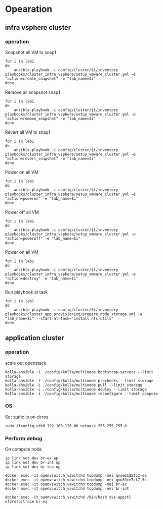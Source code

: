 
# Opearation  

## infra vsphere cluster
### operation
    
Snapshot all VM to snap1

    for i in lab1 
    do
        ansible-playbook -i config/cluster/$i/inventory playbooks/cluster_infra_vsphere/setup_vmware_cluster.yml -e "action=create_snapshot" -e "lab_name=$i"
    done

Remove all snapshot snap1 

    for i in lab1 
    do
        ansible-playbook -i config/cluster/$i/inventory playbooks/cluster_infra_vsphere/setup_vmware_cluster.yml -e "action=remove_snapshot" -e "lab_name=$i"
    done


Revert all VM to snap1

    for i in lab1 
    do
        ansible-playbook -i config/cluster/$i/inventory playbooks/cluster_infra_vsphere/setup_vmware_cluster.yml -e "action=revert_snapshot" -e "lab_name=$i"
    done

Power on all VM

    for i in lab1 
    do
        ansible-playbook -i config/cluster/$i/inventory playbooks/cluster_infra_vsphere/setup_vmware_cluster.yml -e "action=poweron" -e "lab_name=$i"
    done

Power off all VM

    for i in lab1 
    do
        ansible-playbook -i config/cluster/$i/inventory playbooks/cluster_infra_vsphere/setup_vmware_cluster.yml -e "action=poweroff" -e "lab_name=$i"
    done


Power on all VM

    for i in lab1 
    do
        ansible-playbook -i config/cluster/$i/inventory playbooks/cluster_infra_vsphere/setup_vmware_cluster.yml -e "action=destroy" -e "lab_name=$i"
    done

Run playbook at task 

    for i in lab1 
    do
        ansible-playbook -i config/cluster/$i/inventory playbooks/cluster_app_provisioning/prepare_node_storage.yml -e "lab_name=$i" --start-at-task="install nfs-utils"
    done    

## application cluster
### operation

scale out openstack

    kolla-ansible -i ./config/kolla/multinode bootstrap-servers --limit storage
    kolla-ansible -i ./config/kolla/multinode prechecks --limit storage
    kolla-ansible -i ./config/kolla/multinode pull --limit storage
    kolla-ansible -i ./config/kolla/multinode deploy --limit storage
    kolla-ansible -i ./config/kolla/multinode reconfigure --limit compute


### OS

Set static ip on cirros 

    sudo ifconfig eth0 192.168.126.80 netmask 255.255.255.0

### Perform debug 

On compute node 

    ip link set dev br-ex up
    ip link set dev br-int up
    ip link set dev br-tun up

    docker exec -it openvswitch_vswitchd tcpdump -nei qvoeb1d5f52-d6
    docker exec -it openvswitch_vswitchd tcpdump -nei qvo39ce7cf7-5c
    docker exec -it openvswitch_vswitchd tcpdump -nei br-ex
    docker exec -it openvswitch_vswitchd tcpdump -nei br-int

    docker exec -it openvswitch_vswitchd /bin/bash ovs-appctl ofproto/trace br-ex 
    